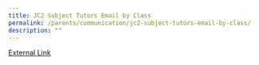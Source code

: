 ```yaml
---
title: JC2 Subject Tutors Email by Class
permalink: /parents/communication/jc2-subject-tutors-email-by-class/
description: ""
---
```


<a href="/files/JC2ST_email_3feb2022.pdf">External Link</a>